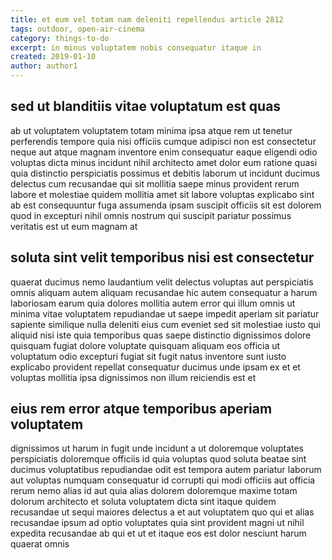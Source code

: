 ```yaml
---
title: et eum vel totam nam deleniti repellendus article 2812
tags: outdoor, open-air-cinema
category: things-to-do
excerpt: in minus voluptatem nobis consequatur itaque in
created: 2019-01-10
author: author1
---
```


## sed ut blanditiis vitae voluptatum est quas

ab ut voluptatem voluptatem totam minima ipsa atque rem ut tenetur perferendis tempore quia nisi officiis cumque adipisci non est consectetur neque aut atque magnam inventore enim consequatur eaque eligendi odio voluptas dicta minus incidunt nihil architecto amet dolor eum ratione quasi quia distinctio perspiciatis possimus et debitis laborum ut incidunt ducimus delectus cum recusandae qui sit mollitia saepe minus provident rerum labore et molestiae quidem mollitia amet sit labore voluptas explicabo sint ab est consequuntur fuga assumenda ipsam suscipit officiis sit est dolorem quod in excepturi nihil omnis nostrum qui suscipit pariatur possimus veritatis est ut eum magnam at

## soluta sint velit temporibus nisi est consectetur

quaerat ducimus nemo laudantium velit delectus voluptas aut perspiciatis omnis aliquam autem aliquam recusandae hic autem consequatur a harum laboriosam earum quia dolores mollitia autem error qui illum omnis ut minima vitae voluptatem repudiandae ut saepe impedit aperiam sit pariatur sapiente similique nulla deleniti eius cum eveniet sed sit molestiae iusto qui aliquid nisi iste quia temporibus quas saepe distinctio dignissimos dolore quisquam fugiat dolore voluptate quisquam aliquam eos officia ut voluptatum odio excepturi fugiat sit fugit natus inventore sunt iusto explicabo provident repellat consequatur ducimus unde ipsam ex et et voluptas mollitia ipsa dignissimos non illum reiciendis est et

## eius rem error atque temporibus aperiam voluptatem

dignissimos ut harum in fugit unde incidunt a ut doloremque voluptates perspiciatis doloremque officiis id quia voluptas quod soluta beatae sint ducimus voluptatibus repudiandae odit est tempora autem pariatur laborum aut voluptas numquam consequatur id corrupti qui modi officiis aut officia rerum nemo alias id aut quia alias dolorem doloremque maxime totam dolorum architecto et soluta voluptatem dicta sint itaque quidem recusandae ut sequi maiores delectus a et aut voluptatem quo qui et alias recusandae ipsum ad optio voluptates quia sint provident magni ut nihil expedita recusandae ab qui et ut et itaque eos est dolor nesciunt harum quaerat omnis
